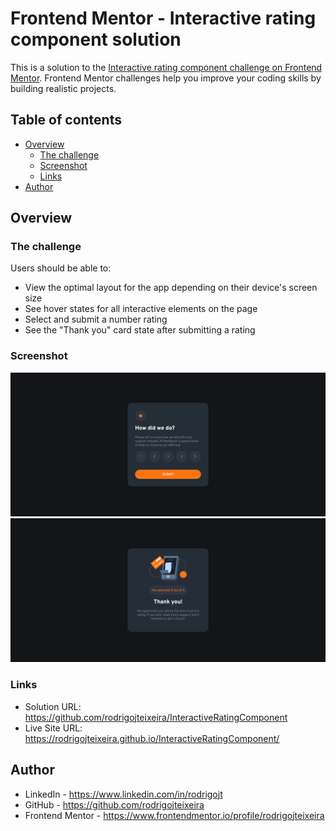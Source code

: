 # Frontend Mentor - Interactive rating component solution

This is a solution to the [Interactive rating component challenge on Frontend Mentor](https://www.frontendmentor.io/challenges/interactive-rating-component-koxpeBUmI). Frontend Mentor challenges help you improve your coding skills by building realistic projects. 

## Table of contents

- [Overview](#overview)
  - [The challenge](#the-challenge)
  - [Screenshot](#screenshot)
  - [Links](#links)
- [Author](#author)


## Overview

### The challenge

Users should be able to:

- View the optimal layout for the app depending on their device's screen size
- See hover states for all interactive elements on the page
- Select and submit a number rating
- See the "Thank you" card state after submitting a rating

### Screenshot

![Tela Inicial](./images/Screenshot1.png)
![Tela de Agradecimento pelo voto](./images/Screenshot2.png)

### Links

- Solution URL:  https://github.com/rodrigojteixeira/InteractiveRatingComponent
- Live Site URL: https://rodrigojteixeira.github.io/InteractiveRatingComponent/

## Author

- LinkedIn - https://www.linkedin.com/in/rodrigojt
- GitHub - https://github.com/rodrigojteixeira
- Frontend Mentor - https://www.frontendmentor.io/profile/rodrigojteixeira